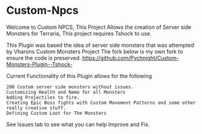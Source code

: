 # Custom-Npcs
Welcome to Custom NPCS, This Project Allows the creation of Server side Monsters for Terraria, This project requires Tshock to use.

This Plugin was based the idea of server side monsters that was attempted by Vharons Custom Monsters Project
The fork below is my own fork to ensure the code is preserved.
https://github.com/Pychnight/Custom-Monsters-Plugin--Tshock-

Current Functionality of this Plugin allows for the following

```
200 Custom server side monsters without issues.
Customizing Health and Name for all Monsters
Adding Projectiles to fire.
Creating Epic Boss fights with Custom Movement Patterns and some other really creative stuff.
Defining Custom Loot for The Monsters
```

See Issues tab to see what you can help Improve and Fix.
